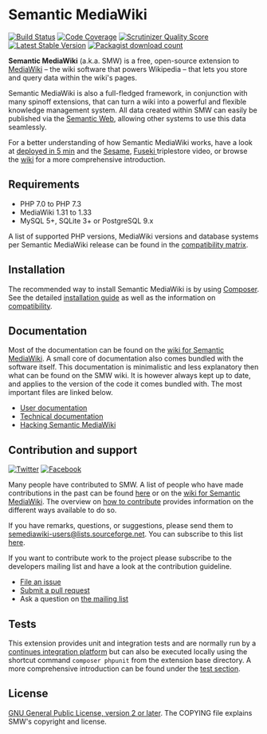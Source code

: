 # Semantic MediaWiki

[![Build Status](https://secure.travis-ci.org/SemanticMediaWiki/SemanticMediaWiki.svg?branch=master)](http://travis-ci.org/SemanticMediaWiki/SemanticMediaWiki)
[![Code Coverage](https://scrutinizer-ci.com/g/SemanticMediaWiki/SemanticMediaWiki/badges/coverage.png?s=f3501ede0bcc98824aa51501eb3647ecf71218c0)](https://scrutinizer-ci.com/g/SemanticMediaWiki/SemanticMediaWiki/)
[![Scrutinizer Quality Score](https://scrutinizer-ci.com/g/SemanticMediaWiki/SemanticMediaWiki/badges/quality-score.png?s=d9aac7e68e6554f95b0a89608cbc36985429d819)](https://scrutinizer-ci.com/g/SemanticMediaWiki/SemanticMediaWiki/)
[![Latest Stable Version](https://poser.pugx.org/mediawiki/semantic-media-wiki/version.png)](https://packagist.org/packages/mediawiki/semantic-media-wiki)
[![Packagist download count](https://poser.pugx.org/mediawiki/semantic-media-wiki/d/total.png)](https://packagist.org/packages/mediawiki/semantic-media-wiki)

**Semantic MediaWiki** (a.k.a. SMW) is a free, open-source extension to [MediaWiki](https://www.semantic-mediawiki.org/wiki/MediaWiki) – the wiki software that
powers Wikipedia – that lets you store and query data within the wiki's pages.

Semantic MediaWiki is also a full-fledged framework, in conjunction with
many spinoff extensions, that can turn a wiki into a powerful and flexible
knowledge management system. All data created within SMW can easily be
published via the [Semantic Web](https://www.semantic-mediawiki.org/wiki/Semantic_Web),
allowing other systems to use this data seamlessly.

For a better understanding of how Semantic MediaWiki works, have a look at [deployed in 5 min](https://vimeo.com/82255034) and the [Sesame](https://vimeo.com/126392433), [Fuseki ](https://vimeo.com/118614078) triplestore video, or
browse the [wiki](https://www.semantic-mediawiki.org) for a more comprehensive introduction.

## Requirements

- PHP 7.0 to PHP 7.3
- MediaWiki 1.31 to 1.33
- MySQL 5+, SQLite 3+ or PostgreSQL 9.x

A list of supported PHP versions, MediaWiki versions and database systems per Semantic MediaWiki
release can be found in the [compatibility matrix](docs/COMPATIBILITY.md).

## Installation

The recommended way to install Semantic MediaWiki is by using [Composer][composer]. See the detailed
[installation guide](docs/INSTALL.md) as well as the information on [compatibility](docs/COMPATIBILITY.md).

## Documentation

Most of the documentation can be found on the [wiki for Semantic MediaWiki](https://www.semantic-mediawiki.org).
A small core of documentation also comes bundled with the software itself. This documentation is minimalistic
and less explanatory then what can be found on the SMW wiki. It is however always kept up to date, and applies
to the version of the code it comes bundled with. The most important files are linked below.

* [User documentation](docs/README.md)
* [Technical documentation](docs/technical/README.md)
* [Hacking Semantic MediaWiki](docs/architecture/README.md)

## Contribution and support

[![Twitter](https://www.semantic-mediawiki.org/w/images/c/c9/Twitter_icon.jpg)](https://twitter.com/#!/semanticmw)
[![Facebook](https://www.semantic-mediawiki.org/w/images/thumb/7/77/677166248.png/30px-677166248.png)](https://www.facebook.com/pages/Semantic-MediaWiki/160459700707245)

Many people have contributed to SMW. A list of people who have made contributions in the past can
be found [here][contributors] or on the [wiki for Semantic MediaWiki](https://www.semantic-mediawiki.org/wiki/Help:SMW_Project#Contributors).
The overview on [how to contribute](https://github.com/SemanticMediaWiki/SemanticMediaWiki/blob/master/docs/CONTRIBUTING.md)
provides information on the different ways available to do so.

If you have remarks, questions, or suggestions, please send them to <semediawiki-users@lists.sourceforge.net>.
You can subscribe to this list [here](https://sourceforge.net/projects/semediawiki/lists/semediawiki-user).

If you want to contribute work to the project please subscribe to the developers mailing list and
have a look at the contribution guideline.

* [File an issue](https://github.com/SemanticMediaWiki/SemanticMediaWiki/issues)
* [Submit a pull request](https://github.com/SemanticMediaWiki/SemanticMediaWiki/pulls)
* Ask a question on [the mailing list](https://www.semantic-mediawiki.org/wiki/Mailing_list)

## Tests

This extension provides unit and integration tests and are normally run by a [continues integration platform][travis]
but can also be executed locally using the shortcut command `composer phpunit` from the extension base directory. A more comprehensive introduction can be found under the [test section](/tests/README.md#running-tests).

## License

[GNU General Public License, version 2 or later][gpl-licence]. The COPYING file explains SMW's copyright and license.

[contributors]: https://github.com/SemanticMediaWiki/SemanticMediaWiki/graphs/contributors
[travis]: https://travis-ci.org/SemanticMediaWiki/SemanticMediaWiki
[mw-testing]: https://www.mediawiki.org/wiki/Manual:PHP_unit_testing
[gpl-licence]: https://www.gnu.org/copyleft/gpl.html
[composer]: https://getcomposer.org/
[smw-installation]: https://www.semantic-mediawiki.org/wiki/Help:Installation
